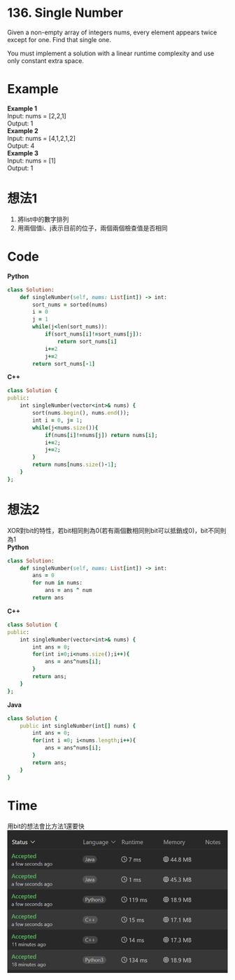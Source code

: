 # 136. Single Number
Given a non-empty array of integers nums, every element appears twice except for one. Find that single one.  

You must implement a solution with a linear runtime complexity and use only constant extra space.  

 
# Example
**Example 1**  
Input: nums = [2,2,1]  
Output: 1  
**Example 2**  
Input: nums = [4,1,2,1,2]  
Output: 4  
**Example 3**  
Input: nums = [1]  
Output: 1  

# 想法1
1. 將list中的數字排列  
2. 用兩個值i、j表示目前的位子，兩個兩個檢查值是否相同


# Code
**Python**  
```ruby
class Solution:
    def singleNumber(self, nums: List[int]) -> int:
        sort_nums = sorted(nums)
        i = 0
        j = 1
        while(j<len(sort_nums)):
            if(sort_nums[i]!=sort_nums[j]):
                return sort_nums[i]
            i+=2
            j+=2
        return sort_nums[-1]
```
**C++**
```ruby
class Solution {
public:
    int singleNumber(vector<int>& nums) {
        sort(nums.begin(), nums.end());
        int i = 0, j= 1;
        while(j<nums.size()){
            if(nums[i]!=nums[j]) return nums[i];
            i+=2;
            j+=2;
        }
        return nums[nums.size()-1];
    }
};
```
# 想法2
XOR對bit的特性，若bit相同則為0(若有兩個數相同則bit可以抵銷成0)，bit不同則為1  
**Python**  
```ruby
class Solution:
    def singleNumber(self, nums: List[int]) -> int:
        ans = 0
        for num in nums:
            ans = ans ^ num
        return ans
```
**C++**
```ruby
class Solution {
public:
    int singleNumber(vector<int>& nums) {
        int ans = 0;
        for(int i=0;i<nums.size();i++){
            ans = ans^nums[i];
        }
        return ans;
    }
};
```
**Java**
```ruby
class Solution {
    public int singleNumber(int[] nums) {
        int ans = 0;
        for(int i =0; i<nums.length;i++){
            ans = ans^nums[i];
        }
        return ans;
    }
}
```
# Time
用bit的想法會比方法1還要快  
![Image](https://github.com/Adalyne/Leetcode/blob/bf2a7348e6c97f3099f41cc1bc61fe015b03f7ba/Bit%20Manipulation/Image/136.Time.png)  
